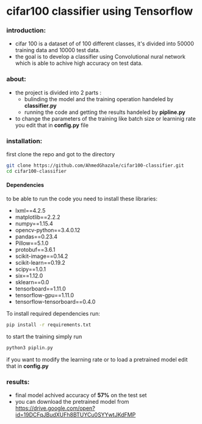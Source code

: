 # cifar100 classifier using Tensorflow
### introduction:
* cifar 100 is a dataset of  of 100 different classes, it's divided into 50000 training data and 10000 test data.
* the goal is to develop a classifier using Convolutional nural network which is able to achive high accuracy on test data.
### about:
* the project is divided into 2 parts :
  * bulinding the model and the training operation  handeled by **classifier.py**
  * running the code and getting the results handeled by **pipline.py**
* to change the parameters of the training like batch size or learninig rate you edit that in **config.py** file
### installation:
first clone the repo and got to the directory
```bash
git clone https://github.com/AhmedGhazale/cifar100-classifier.git
cd cifar100-classifier
```
#### Dependencies

to be able to run the code you need to install these libraries:

* lxml==4.2.5
* matplotlib==2.2.2
* numpy==1.15.4
* opencv-python==3.4.0.12
* pandas==0.23.4
* Pillow==5.1.0
* protobuf==3.6.1
* scikit-image==0.14.2
* scikit-learn==0.19.2
* scipy==1.0.1
* six==1.12.0
* sklearn==0.0
* tensorboard==1.11.0
* tensorflow-gpu==1.11.0
* tensorflow-tensorboard==0.4.0

To install required dependencies run:
```bash
pip install -r requirements.txt
```
to start the training simply run
```bash
python3 piplin.py
```
if you want to modify the learning rate or to load a pretrained model edit that in **config.py**


### results:
* final model achived accuracy of **57%** on the test set
* you can download the pretrained model from https://drive.google.com/open?id=19DCFqJBudXUFh8BTUYCu0SYYwtJKdFMP




